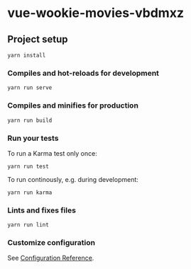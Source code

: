 # vue-wookie-movies-vbdmxz

## Project setup
```
yarn install
```

### Compiles and hot-reloads for development
```
yarn run serve
```

### Compiles and minifies for production
```
yarn run build
```

### Run your tests
To run a Karma test only once:

```
yarn run test
```

To run continously, e.g. during development:

```
yarn run karma
```

### Lints and fixes files
```
yarn run lint
```

### Customize configuration
See [Configuration Reference](https://cli.vuejs.org/config/).
